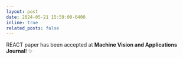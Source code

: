 ```yaml
---
layout: post
date: 2024-05-21 15:59:00-0400
inline: true
related_posts: false
---
```


REACT paper has been accepted at <b>Machine Vision and Applications Journal</b>! :sparkles: